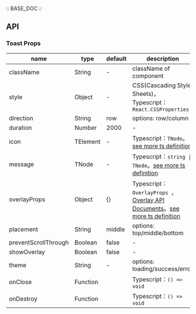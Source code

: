 :: BASE_DOC ::

## API

### Toast Props

name | type | default | description | required
-- | -- | -- | -- | --
className | String | - | className of component | N
style | Object | - | CSS(Cascading Style Sheets)，Typescript：`React.CSSProperties` | N
direction | String | row | options: row/column | N
duration | Number | 2000 | \- | N
icon | TElement | - | Typescript：`TNode`。[see more ts definition](https://github.com/Tencent/tdesign-mobile-react/blob/develop/src/common.ts) | N
message | TNode | - | Typescript：`string \| TNode`。[see more ts definition](https://github.com/Tencent/tdesign-mobile-react/blob/develop/src/common.ts) | N
overlayProps | Object | {} | Typescript：`OverlayProps `，[Overlay API Documents](./overlay?tab=api)。[see more ts definition](https://github.com/Tencent/tdesign-mobile-react/tree/develop/src/toast/type.ts) | N
placement | String | middle | options:  top/middle/bottom | N
preventScrollThrough | Boolean | false | \- | N
showOverlay | Boolean | false | \- | N
theme | String | - | options: loading/success/error | N
onClose | Function |  | Typescript：`() => void`<br/> | N
onDestroy | Function |  | Typescript：`() => void`<br/> | N
